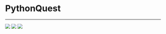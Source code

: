 # PythonQuest
---
![](https://psv4.userapi.com/c856228/u215413090/docs/d3/3cdc58c4a128/axkSUwsap3.gif?extra=USUrer0WpxeZW1MWF5vPTfnayswsAOyRupjWoiqp2Bec_Yb1kW1aBpM2PtGYDOrVdEL4QeKoIITRkM-cpI3ENl39Oe6ZQqD6xSRNDtiBiylao3_-RKe1GCGT9nlLT5k_TBLH5iZuaxaYANRmDN8oe4K9)
![](https://sun9-43.userapi.com/c857320/v857320176/19026a/8smt7m0Hk-A.jpg)
![](https://sun9-2.userapi.com/c856036/v856036631/2319ea/7u1uaGEGyZg.jpg)

